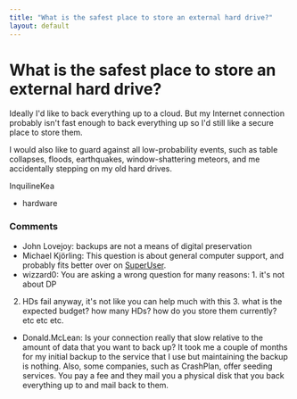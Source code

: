 ```yaml
---
title: "What is the safest place to store an external hard drive?"
layout: default
---
```

What is the safest place to store an external hard drive?
=====================
Ideally I'd like to back everything up to a cloud. But my Internet
connection probably isn't fast enough to back everything up so I'd still
like a secure place to store them.

I would also like to guard against all low-probability events, such as
table collapses, floods, earthquakes, window-shattering meteors, and me
accidentally stepping on my old hard drives.

InquilineKea

<ul class="tags"><li class="tag">hardware</li></ul>

### Comments ###
* John Lovejoy: backups are not a means of digital preservation
* Michael Kjörling: This question is about general computer support, and probably fits
better over on [SuperUser](http://superuser.com/).
* wizzard0: You are asking a wrong question for many reasons: 1. it's not about DP
2. HDs fail anyway, it's not like you can help much with this 3. what is
the expected budget? how many HDs? how do you store them currently? etc
etc etc.
* Donald.McLean: Is your connection really that slow relative to the amount of data that
you want to back up? It took me a couple of months for my initial backup
to the service that I use but maintaining the backup is nothing. Also,
some companies, such as CrashPlan, offer seeding services. You pay a fee
and they mail you a physical disk that you back everything up to and
mail back to them.


